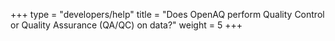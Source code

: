 +++
type = "developers/help"
title = "Does OpenAQ perform Quality Control or Quality Assurance (QA/QC) on data?"
weight = 5
+++